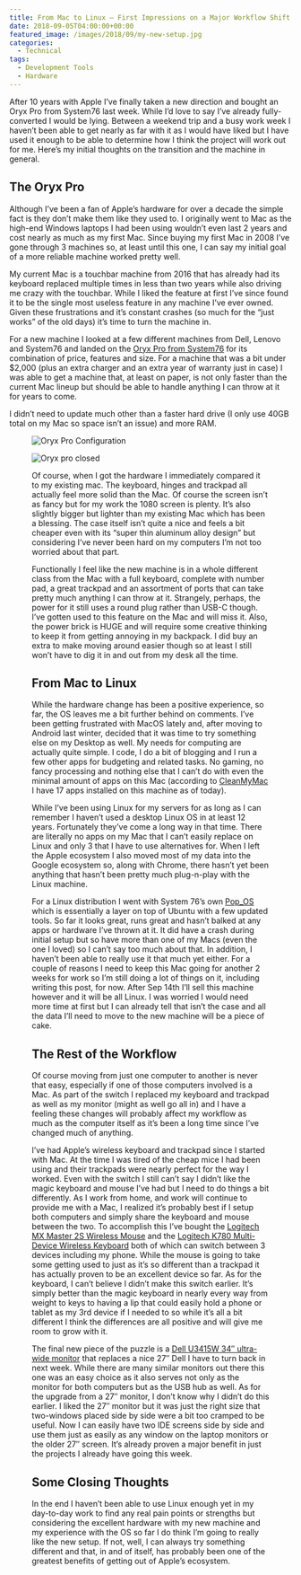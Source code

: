 ```yaml
---
title: From Mac to Linux – First Impressions on a Major Workflow Shift
date: 2018-09-05T04:00:00+00:00
featured_image: /images/2018/09/my-new-setup.jpg
categories:
  - Technical
tags:
  - Development Tools
  - Hardware
---
```


After 10 years with Apple I’ve finally taken a new direction and bought an Oryx Pro from System76 last week. While I’d love to say I’ve already fully-converted I would be lying. Between a weekend trip and a busy work week I haven’t been able to get nearly as far with it as I would have liked but I have used it enough to be able to determine how I think the project will work out for me. Here’s my initial thoughts on the transition and the machine in general.

## The Oryx Pro

Although I’ve been a fan of Apple’s hardware for over a decade the simple fact is they don’t make them like they used to. I originally went to Mac as the high-end Windows laptops I had been using wouldn’t even last 2 years and cost nearly as much as my first Mac. Since buying my first Mac in 2008 I’ve gone through 3 machines so, at least until this one, I can say my initial goal of a more reliable machine worked pretty well.

My current Mac is a touchbar machine from 2016 that has already had its keyboard replaced multiple times in less than two years while also driving me crazy with the touchbar. While I liked the feature at first I’ve since found it to be the single most useless feature in any machine I’ve ever owned. Given these frustrations and it’s constant crashes (so much for the “just works” of the old days) it’s time to turn the machine in.

For a new machine I looked at a few different machines from Dell, Lenovo and System76 and landed on the [Oryx Pro from System76][1] for its combination of price, features and size. For a machine that was a bit under $2,000 (plus an extra charger and an extra year of warranty just in case) I was able to get a machine that, at least on paper, is not only faster than the current Mac lineup but should be able to handle anything I can throw at it for years to come.

I didn’t need to update much other than a faster hard drive (I only use 40GB total on my Mac so space isn’t an issue) and more RAM.<figure class="wp-block-image size-large">

![Oryx Pro Configuration](/images/2018/09/oryx-pro-configuration-500x256-1.png "I didn’t need to update much other than a faster hard drive (I only use 40GB total on my Mac so space isn’t an issue) and more RAM.")

![Oryx pro closed](/images/2018/09/oryx-pro-150x150-1.jpg)

Of course, when I got the hardware I immediately compared it to my existing mac. The keyboard, hinges and trackpad all actually feel more solid than the Mac. Of course the screen isn’t as fancy but for my work the 1080 screen is plenty. It’s also slightly bigger but lighter than my existing Mac which has been a blessing. The case itself isn’t quite a nice and feels a bit cheaper even with its “super thin aluminum alloy design” but considering I’ve never been hard on my computers I’m not too worried about that part.

Functionally I feel like the new machine is in a whole different class from the Mac with a full keyboard, complete with number pad, a great trackpad and an assortment of ports that can take pretty much anything I can throw at it. Strangely, perhaps, the power for it still uses a round plug rather than USB-C though. I’ve gotten used to this feature on the Mac and will miss it. Also, the power brick is HUGE and will require some creative thinking to keep it from getting annoying in my backpack. I did buy an extra to make moving around easier though so at least I still won’t have to dig it in and out from my desk all the time.

## From Mac to Linux

While the hardware change has been a positive experience, so far, the OS leaves me a bit further behind on comments. I’ve been getting frustrated with MacOS lately and, after moving to Android last winter, decided that it was time to try something else on my Desktop as well. My needs for computing are actually quite simple. I code, I do a bit of blogging and I run a few other apps for budgeting and related tasks. No gaming, no fancy processing and nothing else that I can’t do with even the minimal amount of apps on this Mac (according to [CleanMyMac][2] I have 17 apps installed on this machine as of today).

While I’ve been using Linux for my servers for as long as I can remember I haven’t used a desktop Linux OS in at least 12 years. Fortunately they’ve come a long way in that time. There are literally no apps on my Mac that I can’t easily replace on Linux and only 3 that I have to use alternatives for. When I left the Apple ecosystem I also moved most of my data into the Google ecosystem so, along with Chrome, there hasn’t yet been anything that hasn’t been pretty much plug-n-play with the Linux machine.

For a Linux distribution I went with System 76’s own [Pop_OS][3] which is essentially a layer on top of Ubuntu with a few updated tools. So far it looks great, runs great and hasn’t balked at any apps or hardware I’ve thrown at it. It did have a crash during initial setup but so have more than one of my Macs (even the one I loved) so I can’t say too much about that. In addition, I haven’t been able to really use it that much yet either. For a couple of reasons I need to keep this Mac going for another 2 weeks for work so I’m still doing a lot of things on it, including writing this post, for now. After Sep 14th I’ll sell this machine however and it will be all Linux. I was worried I would need more time at first but I can already tell that isn’t the case and all the data I’ll need to move to the new machine will be a piece of cake.

## The Rest of the Workflow

Of course moving from just one computer to another is never that easy, especially if one of those computers involved is a Mac. As part of the switch I replaced my keyboard and trackpad as well as my monitor (might as well go all in) and I have a feeling these changes will probably affect my workflow as much as the computer itself as it’s been a long time since I’ve changed much of anything.

I’ve had Apple’s wireless keyboard and trackpad since I started with Mac. At the time I was tired of the cheap mice I had been using and their trackpads were nearly perfect for the way I worked. Even with the switch I still can’t say I didn’t like the magic keyboard and mouse I’ve had but I need to do things a bit differently. As I work from home, and work will continue to provide me with a Mac, I realized it’s probably best if I setup both computers and simply share the keyboard and mouse between the two. To accomplish this I’ve bought the [Logitech MX Master 2S Wireless Mouse][4] and the [Logitech K780 Multi-Device Wireless Keyboard][5] both of which can switch between 3 devices including my phone. While the mouse is going to take some getting used to just as it’s so different than a trackpad it has actually proven to be an excellent device so far. As for the keyboard, I can’t believe I didn’t make this switch earlier. It’s simply better than the magic keyboard in nearly every way from weight to keys to having a lip that could easily hold a phone or tablet as my 3rd device if I needed to so while it’s all a bit different I think the differences are all positive and will give me room to grow with it.

The final new piece of the puzzle is a [Dell U3415W 34″ ultra-wide monitor][6] that replaces a nice 27″ Dell I have to turn back in next week. While there are many similar monitors out there this one was an easy choice as it also serves not only as the monitor for both computers but as the USB hub as well. As for the upgrade from a 27″ monitor, I don’t know why I didn’t do this earlier. I liked the 27″ monitor but it was just the right size that two-windows placed side by side were a bit too cramped to be useful. Now I can easily have two IDE screens side by side and use them just as easily as any window on the laptop monitors or the older 27″ screen. It’s already proven a major benefit in just the projects I already have going this week.

## Some Closing Thoughts

In the end I haven’t been able to use Linux enough yet in my day-to-day work to find any real pain points or strengths but considering the excellent hardware with my new machine and my experience with the OS so far I do think I’m going to really like the new setup. If not, well, I can always try something different and that, in and of itself, has probably been one of the greatest benefits of getting out of Apple’s ecosystem.

 [1]: https://system76.com/laptops/oryx
 [2]: https://macpaw.com/cleanmymac
 [3]: https://system76.com/pop
 [4]: https://amzn.to/2oIJeIs
 [5]: https://amzn.to/2oPH2zb
 [6]: https://amzn.to/2M0gjJh